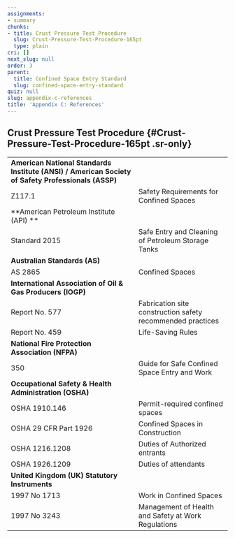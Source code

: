 ```yaml
---
assignments:
- summary
chunks:
- title: Crust Pressure Test Procedure
  slug: Crust-Pressure-Test-Procedure-165pt
  type: plain
cri: []
next_slug: null
order: 3
parent:
  title: Confined Space Entry Standard
  slug: confined-space-entry-standard
quiz: null
slug: appendix-c-references
title: 'Appendix C: References'
---
```


## Crust Pressure Test Procedure {#Crust-Pressure-Test-Procedure-165pt .sr-only} 

|     |     |
| --- | --- |
| **American National Standards Institute (ANSI) / American Society of Safety Professionals (ASSP)** |     |
| Z117.1 | Safety Requirements for Confined Spaces |
| **American Petroleum Institute (API) ** |     |
| Standard 2015 | Safe Entry and Cleaning of Petroleum Storage Tanks |
| **Australian Standards (AS)** |     |
| AS 2865 | Confined Spaces |
| **International Association of Oil & Gas Producers (IOGP)** |     |
| Report No. 577 | Fabrication site construction safety recommended practices |
| Report No. 459 | Life-Saving Rules |
| **National Fire Protection Association (NFPA)** |     |
| 350 | Guide for Safe Confined Space Entry and Work |
| **Occupational Safety & Health Administration (OSHA)** |     |
| OSHA 1910.146 | Permit-required confined spaces |
| OSHA 29 CFR Part 1926 | Confined Spaces in Construction |
| OSHA 1216.1208 | Duties of Authorized entrants |
| OSHA 1926.1209 | Duties of attendants |
| **United Kingdom (UK) Statutory Instruments** |     |
| 1997 No 1713 | Work in Confined Spaces |
| 1997 No 3243 | Management of Health and Safety at Work Regulations |

